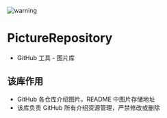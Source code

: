 ![warning](https://github.com/FishInWater-1999/PictureRepository/blob/master/warning.jpg)

# PictureRepository
- GitHub 工具 - 图片库

## 该库作用
- GitHub 各仓库介绍图片，README 中图片存储地址
- 该库负责 GitHub 所有介绍资源管理，严禁修改或删除
